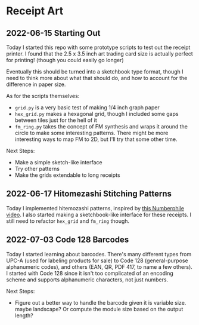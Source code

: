 # Receipt Art

## 2022-06-15 Starting Out

Today I started this repo with some prototype scripts to test out the receipt
printer. I found that the 2.5 x 3.5 inch art trading card size is actually
perfect for printing! (though you could easily go longer)

Eventually this should be turned into a sketchbook type format, though I need
to think more about what that should do, and how to account for the difference
in paper size.

As for the scripts themselves:

* `grid.py` is a very basic test of making 1/4 inch graph paper
* `hex_grid.py` makes a hexagonal grid, though I included some gaps between
    tiles just for the hell of it
* `fm_ring.py` takes the concept of FM synthesis and wraps it around the circle
    to make some interesting patterns. There might be more interesting ways
    to map FM to 2D, but I'll try that some other time.

Next Steps:

* Make a simple sketch-like interface
* Try other patterns
* Make the grids extendable to long receipts

## 2022-06-17 Hitomezashi Stitching Patterns

Today I implemented hitemozashi patterns, inspired by
[this Numberphile video](https://www.youtube.com/watch?v=JbfhzlMk2eY). I also
started making a sketchbook-like interface for these receipts. I still need
to refactor `hex_grid` and `fm_ring` though.

## 2022-07-03 Code 128 Barcodes

Today I started learning about barcodes. There's many different types from
UPC-A (used for labeling products for sale) to Code 128 (general-purpose
alphanumeric codes), and others (EAN, QR, PDF 417, to name a few others). I
started with Code 128 since it isn't too complicated of an encoding scheme
and supports alphanumeric characters, not just numbers.

Next Steps:

* Figure out a better way to handle the barcode given it is variable size.
    maybe landscape? Or compute the module size based on the output length?